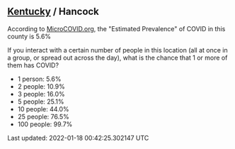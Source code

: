 
## [Kentucky](/united-states/kentucky) / Hancock

According to [MicroCOVID.org](http://microcovid.org),
the "Estimated Prevalence" of COVID in this county is 5.6%

If you interact with a certain number of people in this location
(all at once in a group, or spread out across the day), what is the chance that
1 or more of them has COVID?

- 1 person: 5.6%
- 2 people: 10.9%
- 3 people: 16.0%
- 5 people: 25.1%
- 10 people: 44.0%
- 25 people: 76.5%
- 100 people: 99.7%

Last updated: 2022-01-18 00:42:25.302147 UTC
